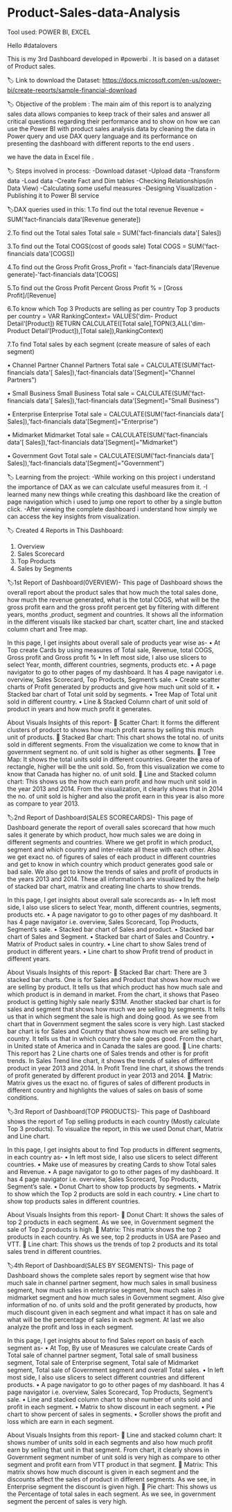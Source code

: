 # Product-Sales-data-Analysis
Tool used: POWER BI, EXCEL

Hello #datalovers

This is my 3rd Dashboard developed in #powerbi .
It is based on a dataset of Product sales.

🏷 Link to download the Dataset:
https://docs.microsoft.com/en-us/power-bi/create-reports/sample-financial-download

🏷 Objective of the problem :
The main aim of this report is to analyzing sales data allows companies to keep track of their sales 
and answer all critical questions regarding their performance and to show on how we can use the Power BI with 
product sales analysis data by cleaning the data in Power query and use DAX query language and its performance on
presenting the dashboard with different reports to the end users .

we have the data in Excel file .

🏷 Steps involved in process:
-Download dataset
-Upload data
-Transform data
-Load data
-Create Fact and Dim tables
-Checking Relationships(in Data View)
-Calculating some useful measures
-Designing Visualization
-Publishing it to Power BI service

🏷DAX queries used in this:
1.To find out the total revenue
Revenue = SUM('fact-financials data'[Revenue generate])

2.To find out the Total sales
Total sale = SUM('fact-financials data'[ Sales])

3.To find out the Total COGS(cost of goods sale) 
Total COGS = SUM('fact-financials data'[COGS])

4.To find out the Gross Profit 
Gross_Profit = 'fact-financials data'[Revenue generate]-'fact-financials data'[COGS]

5.To find out the Gross Profit Percent
Gross Profit % = [Gross Profit]/[Revenue]

6.To know which Top 3 Products are selling as per country
Top 3 products per country = VAR RankingContext= VALUES('dim- Product Detail'[Product]) 
                             RETURN CALCULATE([Total sale],TOPN(3,ALL('dim- Product Detail'[Product]),[Total sale]),RankingContext)
                             
7.To find Total sales by each segment (create measure of sales of each segment)

 •	Channel Partner
 Channel Partners Total sale = CALCULATE(SUM('fact-financials data'[ Sales]),'fact-financials data'[Segment]="Channel Partners")
 
 •	Small Business
 Small Business Total sale = CALCULATE(SUM('fact-financials data'[ Sales]),'fact-financials data'[Segment]="Small Business")
 
 •	Enterprise
 Enterprise Total sale = CALCULATE(SUM('fact-financials data'[ Sales]),'fact-financials data'[Segment]="Enterprise")
 
 •	Midmarket
 Midmarket Total sale = CALCULATE(SUM('fact-financials data'[ Sales]),'fact-financials data'[Segment]="Midmarket")
 
 •	Government
 Govt Total sale = CALCULATE(SUM('fact-financials data'[ Sales]),'fact-financials data'[Segment]="Government")
 
🏷 Learning from the project:
-While working on this project i understand the importance of DAX as we can calculate useful measures from it.
-I learned many new things while creating this dashboard like the creation of page navigation which i used to jump one report to other by a single button click.
-After viewing the complete dashboard i understand how simply we can access the key insights from visualization.

🏷 Created 4 Reports in This Dashboard:
1. Overview
2. Sales Scorecard
3. Top Products
4. Sales by Segments

🏷1st Report of Dashboard(0VERVIEW)-
This page of Dashboard shows the overall report about the product sales that how much the total sales done, how much the revenue generated, 
what is the total COGS, what will be the gross profit earn and the gross profit percent get by filtering with different years, months ,product, 
segment and countries.
It shows all the information in the different visuals like stacked bar chart, scatter chart, line and stacked column chart and Tree map.

In this page, I get insights about overall sale of products year wise as-
•	At Top create Cards by using measures of  Total sale, Revenue, total COGS, Gross profit and Gross profit %
•	In left most side, I also use slicers to select Year, month, different countries, segments, products etc.
•	A page navigator to go to other pages of my dashboard. It has 4 page navigator i.e. overview, Sales Scorecard, Top Products, Segment’s sale.
•	Create scatter charts of Profit generated by products and give how much unit sold of it.
•	Stacked bar chart of Total unit sold by segments.
•	Tree Map of Total unit sold in different country.
•	Line & Stacked Column chart of unit sold of product in years and how much profit it generates.

About Visuals Insights of this report-
	Scatter Chart: It forms the different clusters of product to shows how much profit earns by selling this much unit of products.
	Stacked Bar chart: This chart shows the total no. of units sold in different segments. From the visualization we come to know that in 
                     government segment no. of unit sold is higher as other segments. 
	Tree Map: It shows the total units sold in different countries. Greater the area of rectangle, higher will be the unit sold. 
            So, from this visualization we come to know that Canada has higher no. of unit sold.
	Line and Stacked column chart: This shows us the how much earn profit and how much unit sold in the year 2013 and 2014. 
                                 From the visualization, it clearly shows that in 2014 the no. of unit sold is higher and also the profit earn in 
                                 this year is also more as compare to year 2013.
                                 
🏷2nd Report of Dashboard(SALES SCORECARDS)-
This page of Dashboard generate the report of overall sales scorecard that how much sales it generate by which product, 
how much sales we are doing in different segments and countries. Where we get profit in which product, segment and which country 
and inter-relate all these with each other. 
Also we get exact no. of figures of sales of each product in different countries and get to know in which country which product generates good sale or bad sale.
We also get to know the trends of sales and profit of products in the years 2013 and 2014.
These all information’s are visualized by the help of stacked bar chart, matrix and creating line charts to show trends.

In this page, I get insights about overall sale scorecards as-
•	In left most side, I also use slicers to select Year, month, different countries, segments, products etc.
•	A page navigator to go to other pages of my dashboard. It has 4 page navigator i.e. overview, Sales Scorecard, Top Products, Segment’s sale.
•	Stacked bar chart of Sales and product.
•	Stacked bar chart of Sales and Segment.
•	Stacked bar chart of Sales and Country.
•	Matrix of Product sales in country.
•	Line chart to show Sales trend of product in different years.
•	Line chart to show Profit trend of product in different years.

About Visuals Insights of this report-
	Stacked Bar chart: There are 3 stacked bar charts. 
One is for Sales and Product that shows how much we are selling by product. It tells us that which product has how much sale and which product is in demand in market.
From the chart, it shows that Paseo product is getting highly sale nearly $31M.
Another stacked bar chart is for sales and segment that shows how much we are selling by segments. It tells us that in which segment the sale is high and doing good.
As we see from chart that in Government segment the sales score is very high.
Last stacked bar chart is for Sales and Country that shows how much we are selling by country. 
It tells us that in which country the sale goes good. From the chart, in United state of America and in Canada the sales are good.
	Line charts: This report has 2 Line charts one of Sales trends and other is for profit trends.
               In Sales Trend line chart, it shows the trends of sales of different product in year 2013 and 2014.
               In Profit Trend line chart, it shows the trends of profit generated by different product in year 2013 and 2014.
	Matrix: Matrix gives us the exact no. of figures of sales of different products in different country and highlights 
          the values of sales on basis of some conditions.


🏷3rd Report of Dashboard(TOP PRODUCTS)-
This page of Dashboard shows the report of Top selling products in each country (Mostly calculate Top 3 products).
To visualize the report, in this we used Donut chart, Matrix and Line chart.

In this page, I get insights about to find Top products in different segments, in each country as-
•	In left most side, I also use slicers to select different countries.
•	Make use of measures by creating Cards to show Total sales and Revenue.
•	A page navigator to go to other pages of my dashboard. It has 4 page navigator i.e. overview, Sales Scorecard, Top Products, Segment’s sale.
•	Donut Chart to show top products by segments.
•	Matrix to show which the Top 2 products are sold in each country.
•	Line chart to show top products sales in different countries.

About Visuals Insights from this report-
	Donut Chart: It shows the sales of top 2 products in each segment. As we see, in Government segment the sale of Top 2 products is high.
	Matrix: This matrix shows the top 2 products in each country. As we see, top 2 products in USA are Paseo and VTT.
	Line chart: This shows us the trends of top 2 products and its total sales trend in different countries.

🏷4th Report of Dashboard(SALES BY SEGMENTS)-
This page of Dashboard shows the complete sales report by segment wise that how much sale in channel partner segment, how much sales in small business segment, 
how much sales in enterprise segment, how much sales in midmarket segment and  how much sales in Government segment.
Also give information of no. of units sold and the profit generated by products, how much discount given in each segment and 
what impact it has on sale and what will be the percentage of sales in each segment.
At last we also analyze the profit and loss in each segment.

In this page, I get insights about to find Sales report on basis of each segment as-
•	At Top, By use of Measures we calculate create Cards of  Total sale of channel partner segment, Total sale of small business segment, Total sale of Enterprise segment, Total sale of Midmarket segment, Total sale of Government segment and overall Total sales.
•	In left most side, I also use slicers to select different countries and different products.
•	A page navigator to go to other pages of my dashboard. It has 4 page navigator i.e. overview, Sales Scorecard, Top Products, Segment’s sale.
•	Line and stacked column chart to show number of units sold and profit in each segment.
•	Matrix to show discount in each segment.
•	Pie chart to show percent of sales in segments.
•	Scroller shows the profit and loss which are earn in each segment.

About Visuals Insights from this report-
	Line and stacked column chart: It shows number of units sold in each segments and also how much profit earn by selling that unit in that segment. 
                                 From chart, it clearly shows in Government segment number of unit sold is very high as compare to other segment and profit earn 
                                 from VTT product in that segment.
	Matrix: This matrix shows how much discount is given in each segment and the discounts affect the sales of product in different segments. As we see, 
           in Enterprise segment the discount is given high.
	Pie chart: This shows us the Percentage of total sales in each segment. As we see, in government segment the percent of sales is very high.

